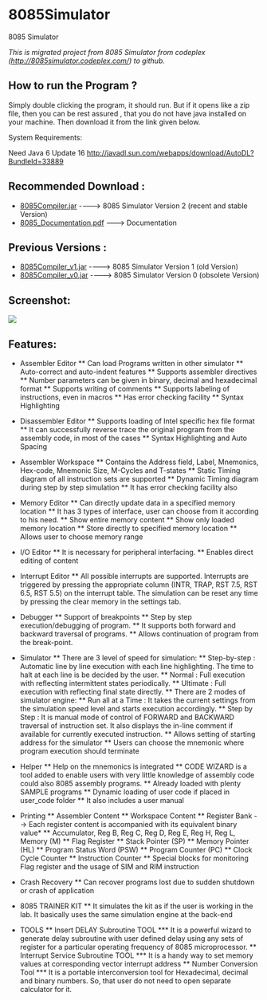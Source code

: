 # 8085Simulator
8085 Simulator 

*This is migrated project from 8085 Simulator from codeplex (http://8085simulator.codeplex.com/) to github.*

How to run the Program ?
------------------------
Simply double clicking the program, it should run. 
But if it opens like a zip file, then you can be rest assured , that you do not have java installed on your machine.
Then download it from the link given below. 

System Requirements:

Need Java 6 Update 16 http://javadl.sun.com/webapps/download/AutoDL?BundleId=33889


Recommended Download :
---------------------
* [8085Compiler.jar](https://github.com/8085simulator/8085simulator/raw/master/dist/8085Compiler.jar) ----> 8085 Simulator Version 2 (recent and stable Version)
* [8085_Documentation.pdf](https://github.com/8085simulator/8085simulator/raw/master/8085_Documentation_latex/8085_Documentation.pdf) ---> Documentation


Previous Versions :
-------------------
* [8085Compiler_v1.jar](https://github.com/8085simulator/8085simulator/raw/master/8085Compiler_v1.jar)  ----> 8085 Simulator Version 1 (old Version)
* [8085Compiler_v0.jar](https://github.com/8085simulator/8085simulator/raw/master/8085Compiler_v0.jar)  ----> 8085 Simulator Version 0 (obsolete Version)

Screenshot:
-----------

![](https://github.com/8085simulator/8085simulator/raw/master/top_page1.png?raw=true)

Features:
---------

* Assembler Editor
** Can load Programs written in other simulator
** Auto-correct and auto-indent features
** Supports assembler directives
** Number parameters can be given in binary, decimal and hexadecimal format
** Supports writing of comments
** Supports labeling of instructions, even in macros
** Has error checking facility
** Syntax Highlighting

* Disassembler Editor
** Supports loading of Intel specific hex file format
** It can successfully reverse trace the original program from the assembly code, in most of the cases
** Syntax Highlighting and Auto Spacing

* Assembler Workspace
** Contains the Address field, Label, Mnemonics, Hex-code, Mnemonic Size, M-Cycles and T-states
** Static Timing diagram of all instruction sets are supported
** Dynamic Timing diagram during step by step simulation
** It has error checking facility also

* Memory Editor
** Can directly update data in a specified memory location
** It has 3 types of interface, user can choose from it according to his need.
** Show entire memory content
** Show only loaded memory location
** Store directly to specified memory location
** Allows user to choose memory range

* I/O Editor
** It is necessary for peripheral interfacing.
** Enables direct editing of content

* Interrupt Editor
** All possible interrupts are supported. Interrupts are triggered by pressing the appropriate column (INTR, TRAP, RST 7.5, RST 6.5, RST 5.5) on the interrupt table. The simulation can be reset any time by pressing the clear memory in the settings tab.

* Debugger
** Support of breakpoints
** Step by step execution/debugging of program.
** It supports both forward and backward traversal of programs.
** Allows continuation of program from the break-point.

* Simulator
** There are 3 level of speed for simulation:
** Step-by-step : Automatic line by line execution with each line highlighting. The time to halt at each line is be decided by the user.
** Normal : Full execution with reflecting intermittent states periodically.
** Ultimate : Full execution with reflecting final state directly.
** There are 2 modes of simulator engine:
** Run all at a Time : It takes the current settings from the simulation speed level and starts execution accordingly.
** Step by Step : It is manual mode of control of FORWARD and BACKWARD traversal of instruction set. It also displays the in-line comment if available for currently executed instruction.
** Allows setting of starting address for the simulator
** Users can choose the mnemonic where program execution should terminate

* Helper
** Help on the mnemonics is integrated
** CODE WIZARD is a tool added to enable users with very little knowledge of assembly code could also 8085 assembly programs.
** Already loaded with plenty SAMPLE programs
** Dynamic loading of user code if placed in user_code folder
** It also includes a user manual

* Printing
** Assembler Content
** Workspace Content
** Register Bank --> Each register content is accompanied with its equivalent binary value*
** Accumulator, Reg B, Reg C, Reg D, Reg E, Reg H, Reg L, Memory (M)
** Flag Register
** Stack Pointer (SP)
** Memory Pointer (HL)
** Program Status Word (PSW)
** Program Counter (PC)
** Clock Cycle Counter
** Instruction Counter
** Special blocks for monitoring Flag register and the usage of SIM and RIM instruction

* Crash Recovery
** Can recover programs lost due to sudden shutdown or crash of application

* 8085 TRAINER KIT
** It simulates the kit as if the user is working in the lab. It basically uses the same simulation engine at the back-end

* TOOLS
** Insert DELAY Subroutine TOOL
*** It is a powerful wizard to generate delay subroutine with user defined delay using any sets of register for a particular operating frequency of 8085 microprocessor.
** Interrupt Service Subroutine TOOL
*** It is a handy way to set memory values at corresponding vector interrupt address
** Number Conversion Tool
*** It is a portable interconversion tool for Hexadecimal, decimal and binary numbers. So, that user do not need to open separate calculator for it.
